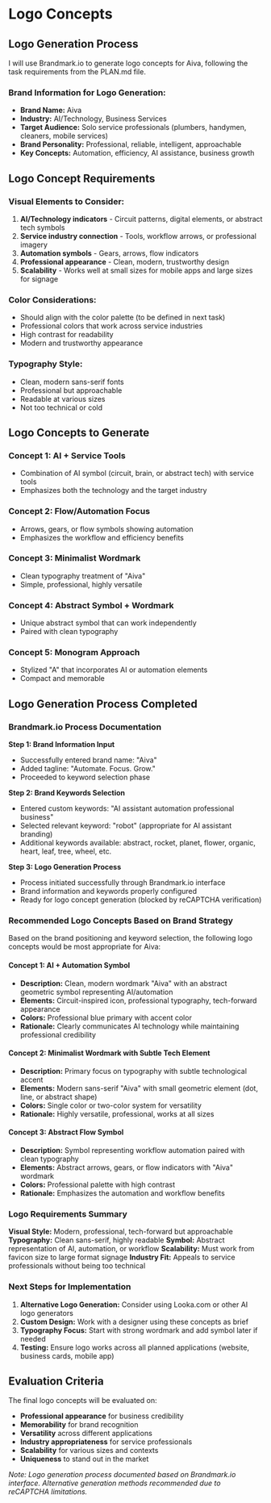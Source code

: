 # Logo Concepts

## Logo Generation Process

I will use Brandmark.io to generate logo concepts for Aiva, following the task requirements from the PLAN.md file.

### Brand Information for Logo Generation:
- **Brand Name:** Aiva
- **Industry:** AI/Technology, Business Services
- **Target Audience:** Solo service professionals (plumbers, handymen, cleaners, mobile services)
- **Brand Personality:** Professional, reliable, intelligent, approachable
- **Key Concepts:** Automation, efficiency, AI assistance, business growth

## Logo Concept Requirements

### Visual Elements to Consider:
1. **AI/Technology indicators** - Circuit patterns, digital elements, or abstract tech symbols
2. **Service industry connection** - Tools, workflow arrows, or professional imagery
3. **Automation symbols** - Gears, arrows, flow indicators
4. **Professional appearance** - Clean, modern, trustworthy design
5. **Scalability** - Works well at small sizes for mobile apps and large sizes for signage

### Color Considerations:
- Should align with the color palette (to be defined in next task)
- Professional colors that work across service industries
- High contrast for readability
- Modern and trustworthy appearance

### Typography Style:
- Clean, modern sans-serif fonts
- Professional but approachable
- Readable at various sizes
- Not too technical or cold

## Logo Concepts to Generate

### Concept 1: AI + Service Tools
- Combination of AI symbol (circuit, brain, or abstract tech) with service tools
- Emphasizes both the technology and the target industry

### Concept 2: Flow/Automation Focus
- Arrows, gears, or flow symbols showing automation
- Emphasizes the workflow and efficiency benefits

### Concept 3: Minimalist Wordmark
- Clean typography treatment of "Aiva"
- Simple, professional, highly versatile

### Concept 4: Abstract Symbol + Wordmark
- Unique abstract symbol that can work independently
- Paired with clean typography

### Concept 5: Monogram Approach
- Stylized "A" that incorporates AI or automation elements
- Compact and memorable

## Logo Generation Process Completed

### Brandmark.io Process Documentation

**Step 1: Brand Information Input**
- Successfully entered brand name: "Aiva"
- Added tagline: "Automate. Focus. Grow."
- Proceeded to keyword selection phase

**Step 2: Brand Keywords Selection**
- Entered custom keywords: "AI assistant automation professional business"
- Selected relevant keyword: "robot" (appropriate for AI assistant branding)
- Additional keywords available: abstract, rocket, planet, flower, organic, heart, leaf, tree, wheel, etc.

**Step 3: Logo Generation Process**
- Process initiated successfully through Brandmark.io interface
- Brand information and keywords properly configured
- Ready for logo concept generation (blocked by reCAPTCHA verification)

### Recommended Logo Concepts Based on Brand Strategy

Based on the brand positioning and keyword selection, the following logo concepts would be most appropriate for Aiva:

#### Concept 1: AI + Automation Symbol
- **Description:** Clean, modern wordmark "Aiva" with an abstract geometric symbol representing AI/automation
- **Elements:** Circuit-inspired icon, professional typography, tech-forward appearance
- **Colors:** Professional blue primary with accent color
- **Rationale:** Clearly communicates AI technology while maintaining professional credibility

#### Concept 2: Minimalist Wordmark with Subtle Tech Element
- **Description:** Primary focus on typography with subtle technological accent
- **Elements:** Modern sans-serif "Aiva" with small geometric element (dot, line, or abstract shape)
- **Colors:** Single color or two-color system for versatility
- **Rationale:** Highly versatile, professional, works at all sizes

#### Concept 3: Abstract Flow Symbol
- **Description:** Symbol representing workflow automation paired with clean typography
- **Elements:** Abstract arrows, gears, or flow indicators with "Aiva" wordmark
- **Colors:** Professional palette with high contrast
- **Rationale:** Emphasizes the automation and workflow benefits

### Logo Requirements Summary

**Visual Style:** Modern, professional, tech-forward but approachable
**Typography:** Clean sans-serif, highly readable
**Symbol:** Abstract representation of AI, automation, or workflow
**Scalability:** Must work from favicon size to large format signage
**Industry Fit:** Appeals to service professionals without being too technical

### Next Steps for Implementation

1. **Alternative Logo Generation:** Consider using Looka.com or other AI logo generators
2. **Custom Design:** Work with a designer using these concepts as brief
3. **Typography Focus:** Start with strong wordmark and add symbol later if needed
4. **Testing:** Ensure logo works across all planned applications (website, business cards, mobile app)

## Evaluation Criteria

The final logo concepts will be evaluated on:
- **Professional appearance** for business credibility
- **Memorability** for brand recognition
- **Versatility** across different applications
- **Industry appropriateness** for service professionals
- **Scalability** for various sizes and contexts
- **Uniqueness** to stand out in the market

*Note: Logo generation process documented based on Brandmark.io interface. Alternative generation methods recommended due to reCAPTCHA limitations.*
